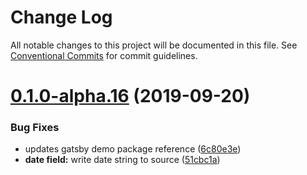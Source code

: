 # Change Log

All notable changes to this project will be documented in this file.
See [Conventional Commits](https://conventionalcommits.org) for commit guidelines.

# [0.1.0-alpha.16](https://github.com/gatsbyjs/gatsby-starter-blog/compare/demo-gatsby@0.1.0-alpha.15...demo-gatsby@0.1.0-alpha.16) (2019-09-20)


### Bug Fixes

* updates gatsby demo package reference ([6c80e3e](https://github.com/gatsbyjs/gatsby-starter-blog/commit/6c80e3e))
* **date field:** write date string to source ([51cbc1a](https://github.com/gatsbyjs/gatsby-starter-blog/commit/51cbc1a))
